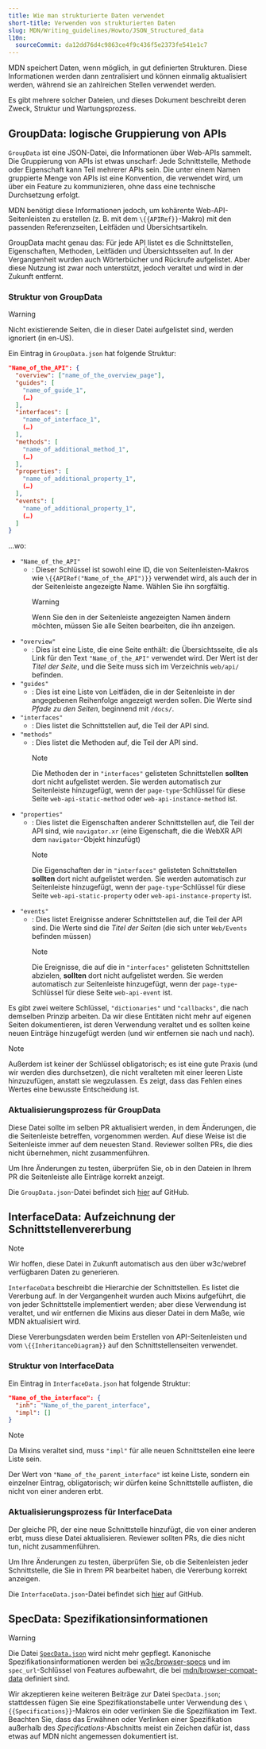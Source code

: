 ```yaml
---
title: Wie man strukturierte Daten verwendet
short-title: Verwenden von strukturierten Daten
slug: MDN/Writing_guidelines/Howto/JSON_Structured_data
l10n:
  sourceCommit: da12dd76d4c9863ce4f9c436f5e2373fe541e1c7
---
```


MDN speichert Daten, wenn möglich, in gut definierten Strukturen. Diese Informationen werden dann zentralisiert und können einmalig aktualisiert werden, während sie an zahlreichen Stellen verwendet werden.

Es gibt mehrere solcher Dateien, und dieses Dokument beschreibt deren Zweck, Struktur und Wartungsprozess.

## GroupData: logische Gruppierung von APIs

`GroupData` ist eine JSON-Datei, die Informationen über Web-APIs sammelt. Die Gruppierung von APIs ist etwas unscharf: Jede Schnittstelle, Methode oder Eigenschaft kann Teil mehrerer APIs sein. Die unter einem Namen gruppierte Menge von APIs ist eine Konvention, die verwendet wird, um über ein Feature zu kommunizieren, ohne dass eine technische Durchsetzung erfolgt.

MDN benötigt diese Informationen jedoch, um kohärente Web-API-Seitenleisten zu erstellen (z. B. mit dem `\{{APIRef}}`-Makro) mit den passenden Referenzseiten, Leitfäden und Übersichtsartikeln.

GroupData macht genau das: Für jede API listet es die Schnittstellen, Eigenschaften, Methoden, Leitfäden und Übersichtsseiten auf. In der Vergangenheit wurden auch Wörterbücher und Rückrufe aufgelistet. Aber diese Nutzung ist zwar noch unterstützt, jedoch veraltet und wird in der Zukunft entfernt.

### Struktur von GroupData

> [!WARNING]
> Nicht existierende Seiten, die in dieser Datei aufgelistet sind, werden ignoriert (in en-US).

Ein Eintrag in `GroupData.json` hat folgende Struktur:

```json
"Name_of_the_API": {
  "overview": ["name_of_the_overview_page"],
  "guides": [
    "name_of_guide_1",
    (…)
  ],
  "interfaces": [
    "name_of_interface_1",
    (…)
  ],
  "methods": [
    "name_of_additional_method_1",
    (…)
  ],
  "properties": [
    "name_of_additional_property_1",
    (…)
  ],
  "events": [
    "name_of_additional_property_1",
    (…)
  ]
}
```

…wo:

- `"Name_of_the_API"`
  - : Dieser Schlüssel ist sowohl eine ID, die von Seitenleisten-Makros wie `\{{APIRef("Name_of_the_API")}}` verwendet wird, als auch der in der Seitenleiste angezeigte Name. Wählen Sie ihn sorgfältig.
    > [!WARNING]
    > Wenn Sie den in der Seitenleiste angezeigten Namen ändern möchten, müssen Sie alle Seiten bearbeiten, die ihn anzeigen.
- `"overview"`
  - : Dies ist eine Liste, die eine Seite enthält: die Übersichtsseite, die als Link für den Text `"Name_of_the_API"` verwendet wird. Der Wert ist der _Titel der Seite_, und die Seite muss sich im Verzeichnis `web/api/` befinden.
- `"guides"`
  - : Dies ist eine Liste von Leitfäden, die in der Seitenleiste in der angegebenen Reihenfolge angezeigt werden sollen. Die Werte sind _Pfade zu den Seiten_, beginnend mit `/docs/`.
- `"interfaces"`
  - : Dies listet die Schnittstellen auf, die Teil der API sind.
- `"methods"`
  - : Dies listet die Methoden auf, die Teil der API sind.
    > [!NOTE]
    > Die Methoden der in `"interfaces"` gelisteten Schnittstellen **sollten** dort nicht aufgelistet werden. Sie werden automatisch zur Seitenleiste hinzugefügt, wenn der `page-type`-Schlüssel für diese Seite `web-api-static-method` oder `web-api-instance-method` ist.
- `"properties"`
  - : Dies listet die Eigenschaften anderer Schnittstellen auf, die Teil der API sind, wie `navigator.xr` (eine Eigenschaft, die die WebXR API dem `navigator`-Objekt hinzufügt)
    > [!NOTE]
    > Die Eigenschaften der in `"interfaces"` gelisteten Schnittstellen **sollten** dort nicht aufgelistet werden. Sie werden automatisch zur Seitenleiste hinzugefügt, wenn der `page-type`-Schlüssel für diese Seite `web-api-static-property` oder `web-api-instance-property` ist.
- `"events"`
  - : Dies listet Ereignisse anderer Schnittstellen auf, die Teil der API sind. Die Werte sind die _Titel der Seiten_ (die sich unter `Web/Events` befinden müssen)
    > [!NOTE]
    > Die Ereignisse, die auf die in `"interfaces"` gelisteten Schnittstellen abzielen, **sollten** dort nicht aufgelistet werden. Sie werden automatisch zur Seitenleiste hinzugefügt, wenn der `page-type`-Schlüssel für diese Seite `web-api-event` ist.

Es gibt zwei weitere Schlüssel, `"dictionaries"` und `"callbacks"`, die nach demselben Prinzip arbeiten. Da wir diese Entitäten nicht mehr auf eigenen Seiten dokumentieren, ist deren Verwendung veraltet und es sollten keine neuen Einträge hinzugefügt werden (und wir entfernen sie nach und nach).

> [!NOTE]
> Außerdem ist keiner der Schlüssel obligatorisch; es ist eine gute Praxis (und wir werden dies durchsetzen), die nicht veralteten mit einer leeren Liste hinzuzufügen, anstatt sie wegzulassen. Es zeigt, dass das Fehlen eines Wertes eine bewusste Entscheidung ist.

### Aktualisierungsprozess für GroupData

Diese Datei sollte im selben PR aktualisiert werden, in dem Änderungen, die die Seitenleiste betreffen, vorgenommen werden. Auf diese Weise ist die Seitenleiste immer auf dem neuesten Stand. Reviewer sollten PRs, die dies nicht übernehmen, nicht zusammenführen.

Um Ihre Änderungen zu testen, überprüfen Sie, ob in den Dateien in Ihrem PR die Seitenleiste alle Einträge korrekt anzeigt.

Die `GroupData.json`-Datei befindet sich [hier](https://github.com/mdn/content/blob/main/files/jsondata/GroupData.json) auf GitHub.

## InterfaceData: Aufzeichnung der Schnittstellenvererbung

> [!NOTE]
> Wir hoffen, diese Datei in Zukunft automatisch aus den über w3c/webref verfügbaren Daten zu generieren.

`InterfaceData` beschreibt die Hierarchie der Schnittstellen. Es listet die Vererbung auf. In der Vergangenheit wurden auch Mixins aufgeführt, die von jeder Schnittstelle implementiert werden; aber diese Verwendung ist veraltet, und wir entfernen die Mixins aus dieser Datei in dem Maße, wie MDN aktualisiert wird.

Diese Vererbungsdaten werden beim Erstellen von API-Seitenleisten und vom `\{{InheritanceDiagram}}` auf den Schnittstellenseiten verwendet.

### Struktur von InterfaceData

Ein Eintrag in `InterfaceData.json` hat folgende Struktur:

```json
"Name_of_the_interface": {
  "inh": "Name_of_the_parent_interface",
  "impl": []
}
```

> [!NOTE]
> Da Mixins veraltet sind, muss `"impl"` für alle neuen Schnittstellen eine leere Liste sein.

Der Wert von `"Name_of_the_parent_interface"` ist keine Liste, sondern ein einzelner Eintrag, obligatorisch; wir dürfen keine Schnittstelle auflisten, die nicht von einer anderen erbt.

### Aktualisierungsprozess für InterfaceData

Der gleiche PR, der eine neue Schnittstelle hinzufügt, die von einer anderen erbt, muss diese Datei aktualisieren. Reviewer sollten PRs, die dies nicht tun, nicht zusammenführen.

Um Ihre Änderungen zu testen, überprüfen Sie, ob die Seitenleisten jeder Schnittstelle, die Sie in Ihrem PR bearbeitet haben, die Vererbung korrekt anzeigen.

Die `InterfaceData.json`-Datei befindet sich [hier](https://github.com/mdn/content/blob/main/files/jsondata/InterfaceData.json) auf GitHub.

## SpecData: Spezifikationsinformationen

> [!WARNING]
> Die Datei [`SpecData.json`](https://github.com/mdn/content/blob/main/files/jsondata/SpecData.json) wird nicht mehr gepflegt.
> Kanonische Spezifikationsinformationen werden bei [w3c/browser-specs](https://github.com/w3c/browser-specs) und im `spec_url`-Schlüssel von Features aufbewahrt, die bei [mdn/browser-compat-data](https://github.com/mdn/browser-compat-data) definiert sind.

Wir akzeptieren keine weiteren Beiträge zur Datei `SpecData.json`; stattdessen fügen Sie eine Spezifikationstabelle unter Verwendung des `\{{Specifications}}`-Makros ein oder verlinken Sie die Spezifikation im Text.
Beachten Sie, dass das Erwähnen oder Verlinken einer Spezifikation außerhalb des _Specifications_-Abschnitts meist ein Zeichen dafür ist, dass etwas auf MDN nicht angemessen dokumentiert ist.
